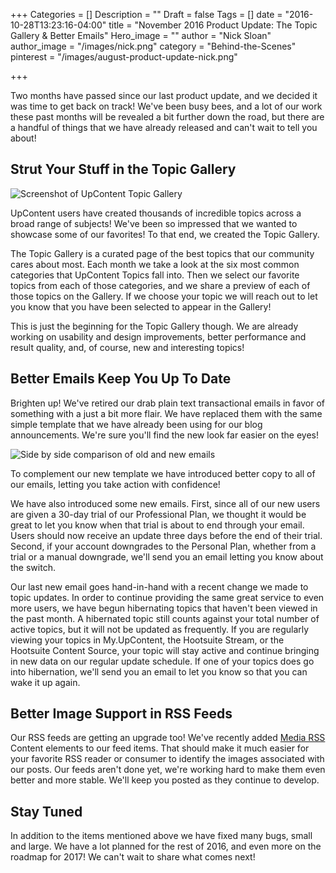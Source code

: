 +++
Categories = []
Description = ""
Draft = false
Tags = []
date = "2016-10-28T13:23:16-04:00"
title = "November 2016 Product Update: The Topic Gallery & Better Emails"
Hero_image = ""
author = "Nick Sloan"
author_image = "/images/nick.png"
category = "Behind-the-Scenes"
pinterest = "/images/august-product-update-nick.png"

+++

Two months have passed since our last product update, and we decided it was time to get back on track! We've been busy bees, and a lot of our work these past months will be revealed a bit further down the road, but there are a handful of things that we have already released and can't wait to tell you about!

## Strut Your Stuff in the Topic Gallery

![Screenshot of UpContent Topic Gallery](https://placekitten.com/g/900/500)

UpContent users have created thousands of incredible topics across a broad range of subjects! We've been so impressed that we wanted to showcase some of our favorites! To that end, we created the Topic Gallery.

The Topic Gallery is a curated page of the best topics that our community cares about most. Each month we take a look at the six most common categories that UpContent Topics fall into. Then we select our favorite topics from each of those categories, and we share a preview of each of those topics on the Gallery. If we choose your topic we will reach out to let you know that you have been selected to appear in the Gallery!

This is just the beginning for the Topic Gallery though. We are already working on usability and design improvements, better performance and result quality, and, of course, new and interesting topics!

## Better Emails Keep You Up To Date

Brighten up! We've retired our drab plain text transactional emails in favor of something with a just a bit more flair. We have replaced them with the same simple template that we have already been using for our blog announcements. We're sure you'll find the new look far easier on the eyes!

![Side by side comparison of old and new emails](https://placekitten.com/g/900/500)

To complement our new template we have introduced better copy to all of our emails, letting you take action with confidence!

We have also introduced some new emails. First, since all of our new users are given a 30-day trial of our Professional Plan, we thought it would be great to let you know when that trial is about to end through your email. Users should now receive an update three days before the end of their trial. Second, if your account downgrades to the Personal Plan, whether from a trial or a manual downgrade,  we'll send you an email letting you know about the switch.

Our last new email goes hand-in-hand with a recent change we made to topic updates. In order to continue providing the same great service to even more users, we have begun hibernating topics that haven't been viewed in the past month. A hibernated topic still counts against your total number of active topics, but it will not be updated as frequently. If you are regularly viewing your topics in My.UpContent, the Hootsuite Stream, or the Hootsuite Content Source, your topic will stay active and continue bringing in new data on our regular update schedule. If one of your topics does go into hibernation, we'll send you an email to let you know so that you can wake it up again.

## Better Image Support in RSS Feeds

Our RSS feeds are getting an upgrade too! We've recently added [Media RSS](http://www.rssboard.org/media-rss) Content elements to our feed items. That should make it much easier for your favorite RSS reader or consumer to identify the images associated with our posts. Our feeds aren't done yet, we're working hard to make them even better and more stable. We'll keep you posted as they continue to develop.

## Stay Tuned

In addition to the items mentioned above we have fixed many bugs, small and large. We have a lot planned for the rest of 2016, and even more on the roadmap for 2017! We can't wait to share what comes next!
